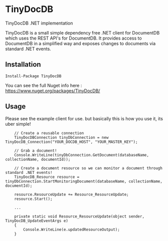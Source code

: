 # TinyDocDB
TinyDocDB .NET implementation

TinyDocDB is a small simple dependency free .NET client for DocumentDB which uses the REST API's for DocumentDB.
It provides access to DocumentDB in a simplified way and exposes changes to documents via standard .NET events.

## Installation

`Install-Package TinyDocDB`

You can see the full Nuget info here : https://www.nuget.org/packages/TinyDocDB/

## Usage

Please see the example client for use. but basically this is how you use it, its uber simple!

        // Create a reusable connection
        TinyDocDBConnection tinyDbConnection = new TinyDocDB_Connection("YOUR_DOCDB_HOST", "YOUR_MASTER_KEY");

        // Grab a document!
        Console.WriteLine(tinyDbConnection.GetDocument(databaseName, collectionName, documentId));
        
        // Create a document resource so we can monitor a document through standard .NET events!
        TinyDocDB_Resource resource = tinyDbConnection.StartMonitoringDocument(databaseName, collectionName, documentId);
            
        resource.ResourceUpdate += Resource_ResourceUpdate;
        resource.Start();

        ...

        private static void Resource_ResourceUpdate(object sender, TinyDocDB_UpdateEventArgs e)
        {
            Console.WriteLine(e.updatedResourceOutput);
        }